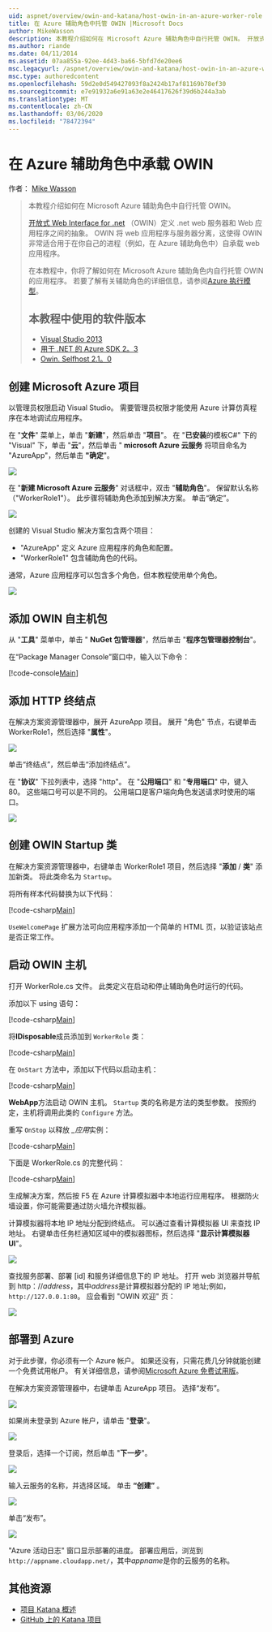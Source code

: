 ```yaml
---
uid: aspnet/overview/owin-and-katana/host-owin-in-an-azure-worker-role
title: 在 Azure 辅助角色中托管 OWIN |Microsoft Docs
author: MikeWasson
description: 本教程介绍如何在 Microsoft Azure 辅助角色中自行托管 OWIN。 开放式 Web Interface for .NET （OWIN）定义 .NET web 服务器之间的抽象 。
ms.author: riande
ms.date: 04/11/2014
ms.assetid: 07aa855a-92ee-4d43-ba66-5bfd7de20ee6
msc.legacyurl: /aspnet/overview/owin-and-katana/host-owin-in-an-azure-worker-role
msc.type: authoredcontent
ms.openlocfilehash: 59d2e0d549427093f8a2424b17af81169b78ef30
ms.sourcegitcommit: e7e91932a6e91a63e2e46417626f39d6b244a3ab
ms.translationtype: MT
ms.contentlocale: zh-CN
ms.lasthandoff: 03/06/2020
ms.locfileid: "78472394"
---
```

# <a name="host-owin-in-an-azure-worker-role"></a>在 Azure 辅助角色中承载 OWIN

作者： [Mike Wasson](https://github.com/MikeWasson)

> 本教程介绍如何在 Microsoft Azure 辅助角色中自行托管 OWIN。
>
> [开放式 Web Interface for .net](http://owin.org/) （OWIN）定义 .net web 服务器和 Web 应用程序之间的抽象。 OWIN 将 web 应用程序与服务器分离，这使得 OWIN 非常适合用于在你自己的进程（例如，在 Azure 辅助角色中）自承载 web 应用程序。
>
> 在本教程中，你将了解如何在 Microsoft Azure 辅助角色内自行托管 OWIN 的应用程序。 若要了解有关辅助角色的详细信息，请参阅[Azure 执行模型](https://azure.microsoft.com/documentation/articles/fundamentals-application-models/#CloudServices)。
>
> ## <a name="software-versions-used-in-the-tutorial"></a>本教程中使用的软件版本
>
>
> - [Visual Studio 2013](https://my.visualstudio.com/Downloads?q=visual%20studio%202013)
> - [用于 .NET 的 Azure SDK 2。3](https://azure.microsoft.com/downloads/)
> - [Owin. Selfhost 2.1。0](http://www.nuget.org/packages/Microsoft.Owin.SelfHost/2.1.0)

## <a name="create-a-microsoft-azure-project"></a>创建 Microsoft Azure 项目

以管理员权限启动 Visual Studio。 需要管理员权限才能使用 Azure 计算仿真程序在本地调试应用程序。

在 "**文件**" 菜单上，单击 "**新建**"，然后单击 "**项目**"。 在 "**已安装**的模板C#" 下的 "Visual" 下，单击 "**云**"，然后单击 " **microsoft Azure 云服务** 将项目命名为 "AzureApp"，然后单击 **"确定**"。

[![](host-owin-in-an-azure-worker-role/_static/image2.png)](host-owin-in-an-azure-worker-role/_static/image1.png)

在 "**新建 Microsoft Azure 云服务**" 对话框中，双击 "**辅助角色**"。 保留默认名称（"WorkerRole1"）。 此步骤将辅助角色添加到解决方案。 单击“确定”。

[![](host-owin-in-an-azure-worker-role/_static/image4.png)](host-owin-in-an-azure-worker-role/_static/image3.png)

创建的 Visual Studio 解决方案包含两个项目：

- &quot;AzureApp&quot; 定义 Azure 应用程序的角色和配置。
- &quot;WorkerRole1&quot; 包含辅助角色的代码。

通常，Azure 应用程序可以包含多个角色，但本教程使用单个角色。

![](host-owin-in-an-azure-worker-role/_static/image5.png)

## <a name="add-the-owin-self-host-packages"></a>添加 OWIN 自主机包

从 "**工具**" 菜单中，单击 " **NuGet 包管理器**"，然后单击 "**程序包管理器控制台**"。

在“Package Manager Console”窗口中，输入以下命令：

[!code-console[Main](host-owin-in-an-azure-worker-role/samples/sample1.cmd)]

## <a name="add-an-http-endpoint"></a>添加 HTTP 终结点

在解决方案资源管理器中，展开 AzureApp 项目。 展开 "角色" 节点，右键单击 WorkerRole1，然后选择 "**属性**"。

![](host-owin-in-an-azure-worker-role/_static/image6.png)

单击“终结点”，然后单击“添加终结点”。

在 "**协议**" 下拉列表中，选择 "http"。 在 "**公用端口**" 和 "**专用端口**" 中，键入80。 这些端口号可以是不同的。 公用端口是客户端向角色发送请求时使用的端口。

[![](host-owin-in-an-azure-worker-role/_static/image8.png)](host-owin-in-an-azure-worker-role/_static/image7.png)

## <a name="create-the-owin-startup-class"></a>创建 OWIN Startup 类

在解决方案资源管理器中，右键单击 WorkerRole1 项目，然后选择 "**添加** / **类**" 添加新类。 将此类命名为 `Startup`。

将所有样本代码替换为以下代码：

[!code-csharp[Main](host-owin-in-an-azure-worker-role/samples/sample2.cs)]

`UseWelcomePage` 扩展方法可向应用程序添加一个简单的 HTML 页，以验证该站点是否正常工作。

## <a name="start-the-owin-host"></a>启动 OWIN 主机

打开 WorkerRole.cs 文件。 此类定义在启动和停止辅助角色时运行的代码。

添加以下 using 语句：

[!code-csharp[Main](host-owin-in-an-azure-worker-role/samples/sample3.cs)]

将**IDisposable**成员添加到 `WorkerRole` 类：

[!code-csharp[Main](host-owin-in-an-azure-worker-role/samples/sample4.cs)]

在 `OnStart` 方法中，添加以下代码以启动主机：

[!code-csharp[Main](host-owin-in-an-azure-worker-role/samples/sample5.cs?highlight=5)]

**WebApp**方法启动 OWIN 主机。 `Startup` 类的名称是方法的类型参数。 按照约定，主机将调用此类的 `Configure` 方法。

重写 `OnStop` 以释放 *\_应用*实例：

[!code-csharp[Main](host-owin-in-an-azure-worker-role/samples/sample6.cs)]

下面是 WorkerRole.cs 的完整代码：

[!code-csharp[Main](host-owin-in-an-azure-worker-role/samples/sample7.cs)]

生成解决方案，然后按 F5 在 Azure 计算模拟器中本地运行应用程序。 根据防火墙设置，你可能需要通过防火墙允许模拟器。

计算模拟器将本地 IP 地址分配到终结点。 可以通过查看计算模拟器 UI 来查找 IP 地址。 右键单击任务栏通知区域中的模拟器图标，然后选择 "**显示计算模拟器 UI**"。

[![](host-owin-in-an-azure-worker-role/_static/image10.png)](host-owin-in-an-azure-worker-role/_static/image9.png)

查找服务部署、部署 [id] 和服务详细信息下的 IP 地址。 打开 web 浏览器并导航到 http：\/\/*address*，其中*address*是计算模拟器分配的 IP 地址;例如，`http://127.0.0.1:80`。 应会看到 "OWIN 欢迎" 页：

![](host-owin-in-an-azure-worker-role/_static/image11.png)

## <a name="deploy-to-azure"></a>部署到 Azure

对于此步骤，你必须有一个 Azure 帐户。 如果还没有，只需花费几分钟就能创建一个免费试用帐户。 有关详细信息，请参阅[Microsoft Azure 免费试用版](https://azure.microsoft.com/pricing/free-trial/?WT.mc_id=A261C142F)。

在解决方案资源管理器中，右键单击 AzureApp 项目。 选择“发布”。

![](host-owin-in-an-azure-worker-role/_static/image12.png)

如果尚未登录到 Azure 帐户，请单击 "**登录**"。

[![](host-owin-in-an-azure-worker-role/_static/image14.png)](host-owin-in-an-azure-worker-role/_static/image13.png)

登录后，选择一个订阅，然后单击 "**下一步**"。

[![](host-owin-in-an-azure-worker-role/_static/image16.png)](host-owin-in-an-azure-worker-role/_static/image15.png)

输入云服务的名称，并选择区域。 单击 **“创建”** 。

![](host-owin-in-an-azure-worker-role/_static/image17.png)

单击“发布”。

[![](host-owin-in-an-azure-worker-role/_static/image19.png)](host-owin-in-an-azure-worker-role/_static/image18.png)

"Azure 活动日志" 窗口显示部署的进度。 部署应用后，浏览到 `http://appname.cloudapp.net/`，其中*appname*是你的云服务的名称。

## <a name="additional-resources"></a>其他资源

- [项目 Katana 概述](an-overview-of-project-katana.md)
- [GitHub 上的 Katana 项目](https://github.com/aspnet/AspNetKatana/)
